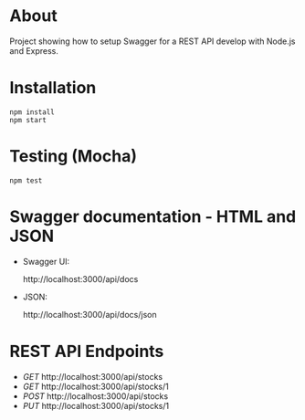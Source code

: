 About
=====

Project showing how to setup Swagger for a REST API develop with Node.js and Express.

Installation
============

    npm install
    npm start

Testing (Mocha)
============

    npm test

Swagger documentation - HTML and JSON
===================================

* Swagger UI:
 
 
     http://localhost:3000/api/docs

* JSON: 


     http://localhost:3000/api/docs/json

REST API Endpoints
==================

* *GET* http://localhost:3000/api/stocks
* *GET* http://localhost:3000/api/stocks/1
* *POST* http://localhost:3000/api/stocks
* *PUT* http://localhost:3000/api/stocks/1
